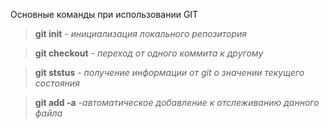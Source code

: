 Основные команды при использовании GIT

> **git init** - *инициализация локального репозитория*

> **git checkout** - *переход от одного коммита к другому*

> **git ststus** - *получение информации от git о значении текущего состояния*

> **git add -a** *-автоматическое добавление к отслеживанию данного файла*